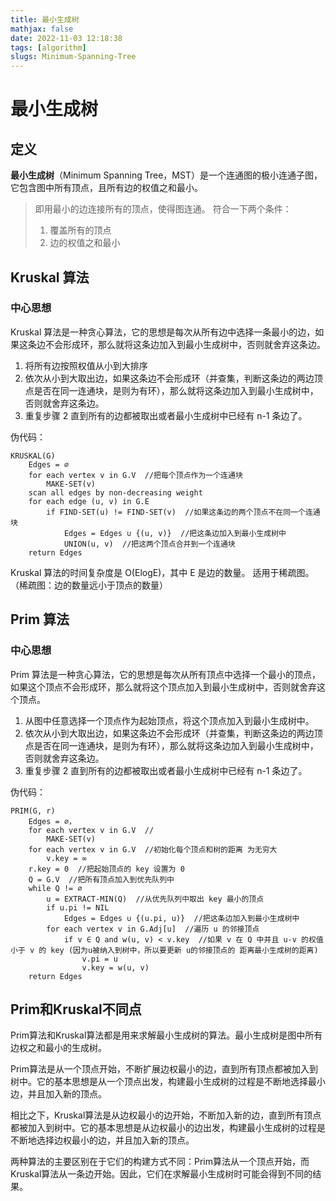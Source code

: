 ```yaml
---
title: 最小生成树
mathjax: false
date: 2022-11-03 12:18:38
tags: [algorithm]
slugs: Minimum-Spanning-Tree
---
```


# 最小生成树

## 定义

**最小生成树**（Minimum Spanning Tree，MST）是一个连通图的极小连通子图，它包含图中所有顶点，且所有边的权值之和最小。 

> 即用最小的边连接所有的顶点，使得图连通。
> 符合一下两个条件：
> 
> 1. 覆盖所有的顶点
> 2. 边的权值之和最小

## Kruskal 算法

### 中心思想

Kruskal 算法是一种贪心算法，它的思想是每次从所有边中选择一条最小的边，如果这条边不会形成环，那么就将这条边加入到最小生成树中，否则就舍弃这条边。

1. 将所有边按照权值从小到大排序
2. 依次从小到大取出边，如果这条边不会形成环（并查集，判断这条边的两边顶点是否在同一连通块，是则为有环），那么就将这条边加入到最小生成树中，否则就舍弃这条边。
3. 重复步骤 2 直到所有的边都被取出或者最小生成树中已经有 n-1 条边了。

伪代码：

```mermaid
KRUSKAL(G)
    Edges = ∅
    for each vertex v in G.V  //把每个顶点作为一个连通块
        MAKE-SET(v) 
    scan all edges by non-decreasing weight
    for each edge (u, v) in G.E
        if FIND-SET(u) != FIND-SET(v)  //如果这条边的两个顶点不在同一个连通块
            Edges = Edges ∪ {(u, v)}  //把这条边加入到最小生成树中
            UNION(u, v)  //把这两个顶点合并到一个连通块
    return Edges
```

Kruskal 算法的时间复杂度是 O(ElogE)，其中 E 是边的数量。
适用于稀疏图。（稀疏图：边的数量远小于顶点的数量）

## Prim 算法

### 中心思想

Prim 算法是一种贪心算法，它的思想是每次从所有顶点中选择一个最小的顶点，如果这个顶点不会形成环，那么就将这个顶点加入到最小生成树中，否则就舍弃这个顶点。

1. 从图中任意选择一个顶点作为起始顶点，将这个顶点加入到最小生成树中。
2. 依次从小到大取出边，如果这条边不会形成环（并查集，判断这条边的两边顶点是否在同一连通块，是则为有环），那么就将这条边加入到最小生成树中，否则就舍弃这条边。
3. 重复步骤 2 直到所有的边都被取出或者最小生成树中已经有 n-1 条边了。

伪代码：

```mermaid
PRIM(G, r)
    Edges = ∅，
    for each vertex v in G.V  // 
        MAKE-SET(v) 
    for each vertex v in G.V  //初始化每个顶点和树的距离 为无穷大
        v.key = ∞
    r.key = 0  //把起始顶点的 key 设置为 0
    Q = G.V  //把所有顶点加入到优先队列中
    while Q != ∅
        u = EXTRACT-MIN(Q)  //从优先队列中取出 key 最小的顶点
        if u.pi != NIL
            Edges = Edges ∪ {(u.pi, u)}  //把这条边加入到最小生成树中
        for each vertex v in G.Adj[u]  //遍历 u 的邻接顶点
            if v ∈ Q and w(u, v) < v.key  //如果 v 在 Q 中并且 u-v 的权值小于 v 的 key (因为u被纳入到树中，所以要更新 u的邻接顶点的 距离最小生成树的距离)
                v.pi = u  
                v.key = w(u, v)  
    return Edges
```

## Prim和Kruskal不同点

Prim算法和Kruskal算法都是用来求解最小生成树的算法。最小生成树是图中所有边权之和最小的生成树。

Prim算法是从一个顶点开始，不断扩展边权最小的边，直到所有顶点都被加入到树中。它的基本思想是从一个顶点出发，构建最小生成树的过程是不断地选择最小边，并且加入新的顶点。

相比之下，Kruskal算法是从边权最小的边开始，不断加入新的边，直到所有顶点都被加入到树中。它的基本思想是从边权最小的边出发，构建最小生成树的过程是不断地选择边权最小的边，并且加入新的顶点。

两种算法的主要区别在于它们的构建方式不同：Prim算法从一个顶点开始，而Kruskal算法从一条边开始。因此，它们在求解最小生成树时可能会得到不同的结果。
